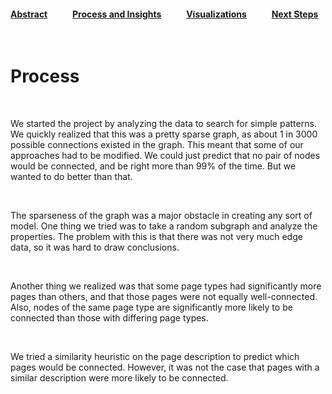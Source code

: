 #### [Abstract](index.md)            [Process and Insights](process.md)            [Visualizations](visuals.md)            [Next Steps](nextsteps.md)

<br>

# Process

<br>

We started the project by analyzing the data to search for simple patterns. We quickly realized that this was a pretty sparse graph, as about 1 in 3000 possible connections existed in the graph. This meant that some of our approaches had to be modified. We could just predict that no pair of nodes would be connected, and be right more than 99% of the time. But we wanted to do better than that.

<br>

The sparseness of the graph was a major obstacle in creating any sort of model. One thing we tried was to take a random subgraph and analyze the properties. The problem with this is that there was not very much edge data, so it was hard to draw conclusions.

<br>

Another thing we realized was that some page types had significantly more pages than others, and that those pages were not equally well-connected. Also, nodes of the same page type are significantly more likely to be connected than those with differing page types.

<br>

We tried a similarity heuristic on the page description to predict which pages would be connected. However, it was not the case that pages with a similar description were more likely to be connected.